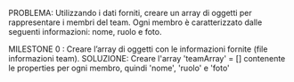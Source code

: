 PROBLEMA:
Utilizzando i dati forniti, creare un array di oggetti per rappresentare i membri del team. Ogni membro è caratterizzato dalle seguenti informazioni: nome, ruolo e foto.

MILESTONE 0 : Creare l’array di oggetti con le informazioni fornite (file informazioni team).
    SOLUZIONE: Creare l'array 'teamArray' = [] contenente le properties per ogni membro, quindi 'nome', 'ruolo' e 'foto'